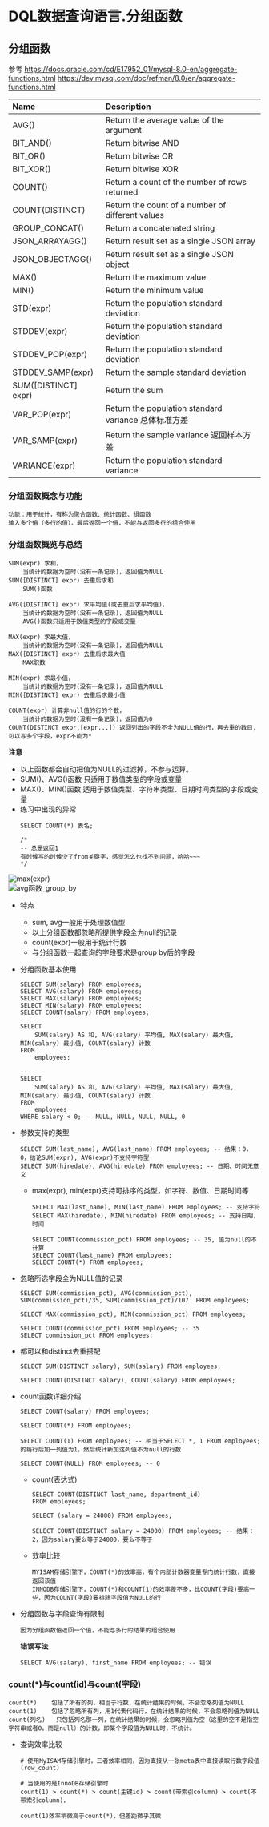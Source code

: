 DQL数据查询语言.分组函数
==


## 分组函数
参考 https://docs.oracle.com/cd/E17952_01/mysql-8.0-en/aggregate-functions.html
https://dev.mysql.com/doc/refman/8.0/en/aggregate-functions.html

Name	|Description
:--- |:---
AVG()	|Return the average value of the argument
BIT_AND()	|Return bitwise AND
BIT_OR()	|Return bitwise OR
BIT_XOR()	|Return bitwise XOR
COUNT()	|Return a count of the number of rows returned
COUNT(DISTINCT)	|Return the count of a number of different values
GROUP_CONCAT()	|Return a concatenated string
JSON_ARRAYAGG()|	Return result set as a single JSON array
JSON_OBJECTAGG()	|Return result set as a single JSON object
MAX()	|Return the maximum value
MIN()	|Return the minimum value
STD(expr)	|Return the population standard deviation
STDDEV(expr)	|Return the population standard deviation
STDDEV_POP(expr)	|Return the population standard deviation
STDDEV_SAMP(expr)	|Return the sample standard deviation
SUM([DISTINCT] expr)	|Return the sum
VAR_POP(expr)	|Return the population standard variance 总体标准方差
VAR_SAMP(expr)	|Return the sample variance 返回样本方差
VARIANCE(expr)	|Return the population standard variance


### 分组函数概念与功能
```text
功能：用于统计，有称为聚合函数、统计函数、组函数
输入多个值（多行的值），最后返回一个值，不能与返回多行的组合使用
```

###  分组函数概览与总结
```text
SUM(expr) 求和，
    当统计的数据为空时(没有一条记录)，返回值为NULL
SUM([DISTINCT] expr) 去重后求和
    SUM()函数

AVG([DISTINCT] expr) 求平均值(或去重后求平均值)，
    当统计的数据为空时(没有一条记录)，返回值为NULL
    AVG()函数只适用于数值类型的字段或变量
    
MAX(expr) 求最大值，
    当统计的数据为空时(没有一条记录)，返回值为NULL
MAX([DISTINCT] expr) 去重后求最大值
    MAX职数

MIN(expr) 求最小值，
    当统计的数据为空时(没有一条记录)，返回值为NULL
MIN([DISTINCT] expr) 去重后求最小值

COUNT(expr) 计算非null值的行的个数，
    当统计的数据为空时(没有一条记录)，返回值为0
COUNT(DISTINCT expr,[expr...]) 返回列出的字段不全为NULL值的行，再去重的数目, 可以写多个字段，expr不能为*
```
**注意** 
* 以上函数都会自动把值为NULL的过滤掉，不参与运算。
* SUM()、AVG()函数 只适用于数值类型的字段或变量
* MAX()、MIN()函数 适用于数值类型、字符串类型、日期时间类型的字段或变量 
* 练习中出现的异常
    ```mysql
    SELECT COUNT(*) 表名;
    
    /*
    -- 总是返回1
    有时候写的时候少了from关键字，感觉怎么也找不到问题，哈哈~~~
    */
    ```

![max(expr)](../images/max函数.png)  
![avg函数_group_by](./images/avg函数_group_by.png)  

* 特点
    * sum, avg一般用于处理数值型
    * 以上分组函数都忽略所提供字段全为null的记录
    * count(expr)一般用于统计行数
    * 与分组函数一起查询的字段要求是group by后的字段


* 分组函数基本使用
    ```mysql
    SELECT SUM(salary) FROM employees;
    SELECT AVG(salary) FROM employees;
    SELECT MAX(salary) FROM employees;
    SELECT MIN(salary) FROM employees;
    SELECT COUNT(salary) FROM employees;
    
    SELECT
        SUM(salary) AS 和, AVG(salary) 平均值, MAX(salary) 最大值, MIN(salary) 最小值, COUNT(salary) 计数
    FROM
        employees;
      
    --
    SELECT
        SUM(salary) AS 和, AVG(salary) 平均值, MAX(salary) 最大值, MIN(salary) 最小值, COUNT(salary) 计数
    FROM
        employees
    WHERE salary < 0; -- NULL, NULL, NULL, NULL, 0
  
    ```

* 参数支持的类型
    ```mysql
    SELECT SUM(last_name), AVG(last_name) FROM employees; -- 结果：0， 0，结论SUM(expr), AVG(expr)不支持字符型
    SELECT SUM(hiredate), AVG(hiredate) FROM employees; -- 日期、时间无意义
    ```
    
    * max(expr), min(expr)支持可排序的类型，如字符、数值、日期时间等
        ```mysql
        SELECT MAX(last_name), MIN(last_name) FROM employees; -- 支持字符
        SELECT MAX(hiredate), MIN(hiredate) FROM employees; -- 支持日期、时间
        
        SELECT COUNT(commission_pct) FROM employees; -- 35, 值为null的不计算
        SELECT COUNT(last_name) FROM employees;
        SELECT COUNT(*) FROM employees;
        ```

* 忽略所选字段全为NULL值的记录
    ```mysql
    SELECT SUM(commission_pct), AVG(commission_pct), SUM(commission_pct)/35, SUM(commission_pct)/107  FROM employees;
    
    SELECT MAX(commission_pct), MIN(commission_pct) FROM employees;
    
    SELECT COUNT(commission_pct) FROM employees; -- 35
    SELECT commission_pct FROM employees;
    ```

* 都可以和distinct去重搭配
    ```mysql
    SELECT SUM(DISTINCT salary), SUM(salary) FROM employees;
    
    SELECT COUNT(DISTINCT salary), COUNT(salary) FROM employees;
    ```

* count函数详细介绍
    ```mysql
    SELECT COUNT(salary) FROM employees;
    
    SELECT COUNT(*) FROM employees;
    
    SELECT COUNT(1) FROM employees; -- 相当于SELECT *, 1 FROM employees;的每行后加一列值为1，然后统计新加这列值不为null的行数
    
    SELECT COUNT(NULL) FROM employees; -- 0
    ```

    * count(表达式)
        ```mysql
        SELECT COUNT(DISTINCT last_name, department_id)
        FROM employees;
        
        SELECT (salary = 24000) FROM employees;
        
        SELECT COUNT(DISTINCT salary = 24000) FROM employees; -- 结果：2，因为salary要么等于24000，要么不等于
        ```

    * 效率比较
        ```text
        MYISAM存储引擎下，COUNT(*)的效率高，有个内部计数器变量专门统计行数，直接返回该值
        INNODB存储引擎下，COUNT(*)和COUNT(1)的效率差不多，比COUNT(字段)要高一些，因为COUNT(字段)要排除字段值为NULL的行
        ```

* 分组函数与字段查询有限制
    ```text
    因为分组函数值返回一个值，不能与多行的结果的组合使用
    ```
    
    **错误写法**
    ```mysql
    SELECT AVG(salary), first_name FROM employees; -- 错误
    ```
### count(*)与count(id)与count(字段)
```text
count(*)    包括了所有的列，相当于行数，在统计结果的时候，不会忽略列值为NULL 
count(1)    包括了忽略所有列，用1代表代码行，在统计结果的时候，不会忽略列值为NULL  
count(列名)   只包括列名那一列，在统计结果的时候，会忽略列值为空（这里的空不是指空字符串或者0，而是null）的计数，即某个字段值为NULL时，不统计。
```
* 查询效率比较
    ```text
    # 使用MyISAM存储引擎时，三者效率相同，因为直接从一张meta表中直接读取行数字段值(row_count)
    
    # 当使用的是InnoDB存储引擎时
    count(1) > count(*) > count(主键id) > count(带索引column) > count(不带索引column)，
    
    count(1)效率稍微高于count(*)，但差距微乎其微
    ```
